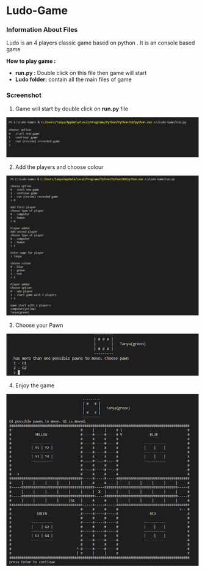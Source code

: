 # Ludo-Game
### Information About Files
Ludo is an 4 players classic game based on python . It is an console based game

**How to play game :** 

- **run.py :** Double click on this file then game will start
- **Ludo folder:** contain all the main files of game 

 
### Screenshot
1. Game will start by double click on **run.py** file
<img src="1.png">

2. Add the players and choose colour
<img src="2.png">

3. Choose your Pawn
<img src="3.png">

4. Enjoy the game
<img src="4.png">
